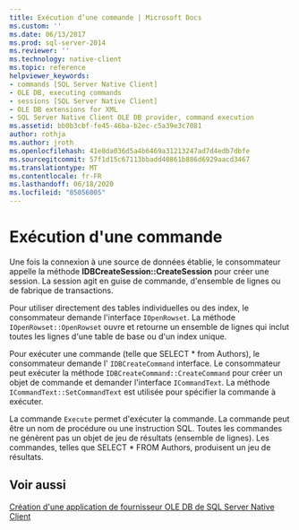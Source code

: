 ```yaml
---
title: Exécution d’une commande | Microsoft Docs
ms.custom: ''
ms.date: 06/13/2017
ms.prod: sql-server-2014
ms.reviewer: ''
ms.technology: native-client
ms.topic: reference
helpviewer_keywords:
- commands [SQL Server Native Client]
- OLE DB, executing commands
- sessions [SQL Server Native Client]
- OLE DB extensions for XML
- SQL Server Native Client OLE DB provider, command execution
ms.assetid: bb0b3cbf-fe45-46ba-b2ec-c5a39e3c7081
author: rothja
ms.author: jroth
ms.openlocfilehash: 41e8da036d5a4b6469a31213247ad7d4edb7dbfe
ms.sourcegitcommit: 57f1d15c67113bbadd40861b886d6929aacd3467
ms.translationtype: MT
ms.contentlocale: fr-FR
ms.lasthandoff: 06/18/2020
ms.locfileid: "85056005"
---
```

# <a name="executing-a-command"></a>Exécution d'une commande
  Une fois la connexion à une source de données établie, le consommateur appelle la méthode **IDBCreateSession::CreateSession** pour créer une session. La session agit en guise de commande, d'ensemble de lignes ou de fabrique de transactions.  
  
 Pour utiliser directement des tables individuelles ou des index, le consommateur demande l'interface `IOpenRowset`. La méthode `IOpenRowset::OpenRowset` ouvre et retourne un ensemble de lignes qui inclut toutes les lignes d'une table de base ou d'un index unique.  
  
 Pour exécuter une commande (telle que SELECT \* from Authors), le consommateur demande l' `IDBCreateCommand` interface. Le consommateur peut exécuter la méthode `IDBCreateCommand::CreateCommand` pour créer un objet de commande et demander l'interface `ICommandText`. La méthode `ICommandText::SetCommandText` est utilisée pour spécifier la commande à exécuter.  
  
 La commande `Execute` permet d'exécuter la commande. La commande peut être un nom de procédure ou une instruction SQL. Toutes les commandes ne génèrent pas un objet de jeu de résultats (ensemble de lignes). Les commandes, telles que SELECT * FROM Authors, produisent un jeu de résultats.  
  
## <a name="see-also"></a>Voir aussi  
 [Création d'une application de fournisseur OLE DB de SQL Server Native Client](creating-a-sql-server-native-client-ole-db-provider-application.md)  
  
  
